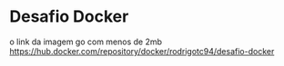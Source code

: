 <h1>Desafio Docker</h1>

o link da imagem go com menos de 2mb
https://hub.docker.com/repository/docker/rodrigotc94/desafio-docker
